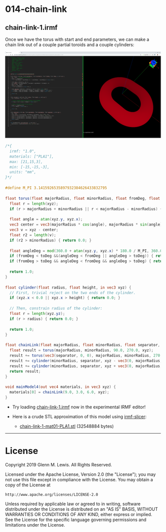 # 014-chain-link

## chain-link-1.irmf

Once we have the torus with start and end parameters, we can make a chain
link out of a couple partial toroids and a couple cylinders:

![chain-link-1.png](chain-link-1.png)

```glsl
/*{
  irmf: "1.0",
  materials: ["PLA1"],
  max: [21,15,3],
  min: [-15,-15,-3],
  units: "mm",
}*/

#define M_PI 3.1415926535897932384626433832795

float torus(float majorRadius, float minorRadius, float fromDeg, float toDeg, in vec3 xyz) {
  float r = length(xyz);
  if (r > majorRadius + minorRadius || r < majorRadius - minorRadius) { return 0.0; }
  
  float angle = atan(xyz.y, xyz.x);
  vec3 center = vec3(majorRadius * cos(angle), majorRadius * sin(angle), 0);
  vec3 v = xyz - center;
  float r2 = length(v);
  if (r2 > minorRadius) { return 0.0; }
  
  float angleDeg = mod(360.0 + atan(xyz.y, xyz.x) * 180.0 / M_PI, 360.0);
  if (fromDeg < toDeg &&(angleDeg < fromDeg || angleDeg > toDeg)) { return 0.0; }
  if (fromDeg > toDeg && angleDeg < fromDeg && angleDeg > toDeg) { return 0.0; }
  
  return 1.0;
}

float cylinder(float radius, float height, in vec3 xyz) {
  // First, trivial reject on the two ends of the cylinder.
  if (xyz.x < 0.0 || xyz.x > height) { return 0.0; }
  
  // Then, constrain radius of the cylinder:
  float r = length(xyz.yz);
  if (r > radius) { return 0.0; }
  
  return 1.0;
}

float chainLink(float majorRadius, float minorRadius, float separator, in vec3 xyz) {
  float result = torus(majorRadius, minorRadius, 90.0, 270.0, xyz);
  result += torus(vec3(separator, 0, 0), majorRadius, minorRadius, 270.0, 90.0, xyz);
  result += cylinder(minorRadius, separator, xyz - vec3(0, majorRadius, 0));
  result += cylinder(minorRadius, separator, xyz + vec3(0, majorRadius, 0));
  return result;
}

void mainModel4(out vec4 materials, in vec3 xyz) {
  materials[0] = chainLink(9.0, 3.0, 6.0, xyz);
}
```

* Try loading [chain-link-1.irmf](https://gmlewis.github.io/irmf-editor/?s=github.com/gmlewis/irmf/blob/master/examples/014-chain-link/chain-link-1.irmf) now in the experimental IRMF editor!

* Here is a crude STL approximation of this model
  using [irmf-slicer](https://github.com/gmlewis/irmf-slicer):
  - [chain-link-1-mat01-PLA1.stl](chain-link-1-mat01-PLA1.stl) (32548884 bytes)

----------------------------------------------------------------------

# License

Copyright 2019 Glenn M. Lewis. All Rights Reserved.

Licensed under the Apache License, Version 2.0 (the "License");
you may not use this file except in compliance with the License.
You may obtain a copy of the License at

    http://www.apache.org/licenses/LICENSE-2.0

Unless required by applicable law or agreed to in writing, software
distributed under the License is distributed on an "AS IS" BASIS,
WITHOUT WARRANTIES OR CONDITIONS OF ANY KIND, either express or implied.
See the License for the specific language governing permissions and
limitations under the License.
